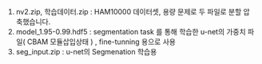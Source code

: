 1. nv2.zip, 학습데이터.zip : HAM10000 데이터셋, 용량 문제로 두 파일로 분할 압축했습니다.
2. model_1.95-0.99.hdf5 : segmentation task 를 통해 학습한 u-net의 가중치 파일( CBAM 모듈삽입상태 ) , fine-tunning 용으로 사용
3. seg_input.zip : u-net의 Segmenation 학습용 
